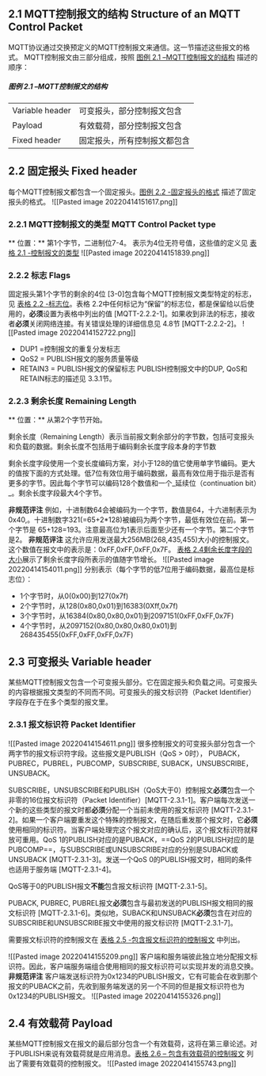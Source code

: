 ## 2.1 MQTT控制报文的结构 Structure of an MQTT Control Packet
MQTT协议通过交换预定义的MQTT控制报文来通信。这一节描述这些报文的格式。
MQTT控制报文由三部分组成，按照 [图例 2.1 –MQTT控制报文的结构](https://github.com/mcxiaoke/mqtt/blob/master/mqtt/02-ControlPacketFormat.md#_Figure_2.1_-) 描述的顺序：
##### 图例 2.1 –MQTT控制报文的结构
|   |  |
| ------------- |  -------------------------|
| Variable header | 可变报头，部分控制报文包含 |
| Payload | 有效载荷，部分控制报文包含
| Fixed header | 固定报头，所有控制报文都包含 |
## 2.2 固定报头 Fixed header
每个MQTT控制报文都包含一个固定报头。[图例 2.2 -固定报头的格式](https://github.com/mcxiaoke/mqtt/blob/master/mqtt/02-ControlPacketFormat.md#_Figure_2.2_-) 描述了固定报头的格式。
![[Pasted image 20220414151617.png]]

### 2.2.1 MQTT控制报文的类型 MQTT Control Packet type 

** 位置：** 第1个字节，二进制位7-4。
表示为4位无符号值，这些值的定义见 [表格 2.1 -控制报文的类型](https://github.com/mcxiaoke/mqtt/blob/master/mqtt/02-ControlPacketFormat.md#_Table_2.1_-)
![[Pasted image 20220414151839.png]]
### 2.2.2 标志 Flags

固定报头第1个字节的剩余的4位 [3-0]包含每个MQTT控制报文类型特定的标志，见 [表格 2.2 -标志位](https://github.com/mcxiaoke/mqtt/blob/master/mqtt/02-ControlPacketFormat.md#%E8%A1%A8%E6%A0%BC-2.2--%E6%A0%87%E5%BF%97%E4%BD%8D)。表格 2.2中任何标记为“保留”的标志位，都是保留给以后使用的，**必须**设置为表格中列出的值 [MQTT-2.2.2-1]。如果收到非法的标志，接收者**必须**关闭网络连接。有关错误处理的详细信息见 4.8节 [MQTT-2.2.2-2]。
![[Pasted image 20220414152722.png]]
-   DUP1 =控制报文的重复分发标志
-   QoS2 = PUBLISH报文的服务质量等级
-   RETAIN3 = PUBLISH报文的保留标志
PUBLISH控制报文中的DUP, QoS和RETAIN标志的描述见 3.3.1节。

### 2.2.3 剩余长度 Remaining Length
** 位置：** 从第2个字节开始。

剩余长度（Remaining Length）表示当前报文剩余部分的字节数，包括可变报头和负载的数据。剩余长度不包括用于编码剩余长度字段本身的字节数

剩余长度字段使用一个变长度编码方案，对小于128的值它使用单字节编码。更大的值按下面的方式处理。低7位有效位用于编码数据，最高有效位用于指示是否有更多的字节。因此每个字节可以编码128个数值和一个_延续位（continuation bit）_。剩余长度字段最大4个字节。

**非规范评注**
例如，十进制数64会被编码为一个字节，数值是64，十六进制表示为0x40,。十进制数字321(=65+2*128)被编码为两个字节，最低有效位在前。第一个字节是 65+128=193。注意最高位为1表示后面至少还有一个字节。第二个字节是2。
**非规范评注**
这允许应用发送最大256MB(268,435,455)大小的控制报文。这个数值在报文中的表示是：0xFF,0xFF,0xFF,0x7F。
[表格 2.4剩余长度字段的大小](https://github.com/mcxiaoke/mqtt/blob/master/mqtt/02-ControlPacketFormat.md#_Table_2.4_Size)展示了剩余长度字段所表示的值随字节增长。
![[Pasted image 20220414154011.png]]
分别表示（每个字节的低7位用于编码数据，最高位是标志位）：
-   1个字节时，从0(0x00)到127(0x7f)
-   2个字节时，从128(0x80,0x01)到16383(0Xff,0x7f)
-   3个字节时，从16384(0x80,0x80,0x01)到2097151(0xFF,0xFF,0x7F)
-   4个字节时，从2097152(0x80,0x80,0x80,0x01)到268435455(0xFF,0xFF,0xFF,0x7F)

## 2.3 可变报头 Variable header
某些MQTT控制报文包含一个可变报头部分。它在固定报头和负载之间。可变报头的内容根据报文类型的不同而不同。可变报头的报文标识符（Packet Identifier）字段存在于在多个类型的报文里。
### 2.3.1 报文标识符 Packet Identifier
![[Pasted image 20220414154611.png]]
很多控制报文的可变报头部分包含一个两字节的报文标识符字段。这些报文是PUBLISH（QoS > 0时）， PUBACK，PUBREC，PUBREL，PUBCOMP，SUBSCRIBE, SUBACK，UNSUBSCRIBE，UNSUBACK。

SUBSCRIBE，UNSUBSCRIBE和PUBLISH（QoS大于0）控制报文**必须**包含一个非零的16位报文标识符（Packet Identifier）[MQTT-2.3.1-1]。客户端每次发送一个新的这些类型的报文时都**必须**分配一个当前未使用的报文标识符 [MQTT-2.3.1-2]。如果一个客户端要重发这个特殊的控制报文，在随后重发那个报文时，它**必须**使用相同的标识符。当客户端处理完这个报文对应的确认后，这个报文标识符就释放可重用。QoS 1的PUBLISH对应的是PUBACK，==QoS 2的PUBLISH对应的是PUBCOMP==，与SUBSCRIBE或UNSUBSCRIBE对应的分别是SUBACK或UNSUBACK [MQTT-2.3.1-3]。发送一个QoS 0的PUBLISH报文时，相同的条件也适用于服务端 [MQTT-2.3.1-4]。

QoS等于0的PUBLISH报文**不能**包含报文标识符 [MQTT-2.3.1-5]。

PUBACK, PUBREC, PUBREL报文**必须**包含与最初发送的PUBLISH报文相同的报文标识符 [MQTT-2.3.1-6]。类似地，SUBACK和UNSUBACK**必须**包含在对应的SUBSCRIBE和UNSUBSCRIBE报文中使用的报文标识符 [MQTT-2.3.1-7]。

需要报文标识符的控制报文在 [表格 2.5 -包含报文标识符的控制报文](https://github.com/mcxiaoke/mqtt/blob/master/mqtt/02-ControlPacketFormat.md#_Table_2.5_-) 中列出。

![[Pasted image 20220414155209.png]]
客户端和服务端彼此独立地分配报文标识符。因此，客户端服务端组合使用相同的报文标识符可以实现并发的消息交换。
**非规范评注**
客户端发送标识符为0x1234的PUBLISH报文，它有可能会在收到那个报文的PUBACK之前，先收到服务端发送的另一个不同的但是报文标识符也为0x1234的PUBLISH报文。
![[Pasted image 20220414155326.png]]
## 2.4 有效载荷 Payload
某些MQTT控制报文在报文的最后部分包含一个有效载荷，这将在第三章论述。对于PUBLISH来说有效载荷就是应用消息。[表格 2.6 – 包含有效载荷的控制报文](https://github.com/mcxiaoke/mqtt/blob/master/mqtt/02-ControlPacketFormat.md#_Table_2.6_-) 列出了需要有效载荷的控制报文。
![[Pasted image 20220414155743.png]]